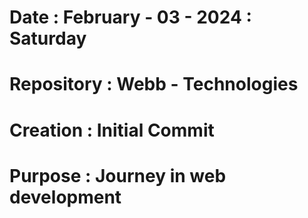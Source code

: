 
# Date       : February - 03 - 2024 : Saturday

# Repository : Webb - Technologies
# Creation   : Initial Commit 
# Purpose    : Journey in web development

